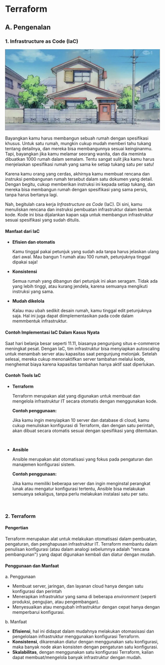 # Terraform

## A. Pengenalan

### 1. Infrastructure as Code (IaC)

![Gambar](../assets/rumah.png)

Bayangkan kamu harus membangun sebuah rumah dengan spesifikasi khusus. Untuk satu rumah, mungkin cukup mudah memberi tahu tukang tentang detailnya, dan mereka bisa membangunnya sesuai keinginanmu. Tapi, bayangkan jika kamu melamar seorang wanita, dan dia meminta dibuatkan 1000 rumah dalam semalam. Tentu sangat sulit jika kamu harus menjelaskan spesifikasi rumah yang sama ke setiap tukang satu per satu!

Karena kamu orang yang cerdas, akhirnya kamu membuat rencana dan instruksi pembangunan rumah tersebut dalam satu dokumen yang detail. Dengan begitu, cukup memberikan instruksi ini kepada setiap tukang, dan mereka bisa membangun rumah dengan spesifikasi yang sama persis, tanpa harus bertanya lagi.

Nah, begitulah cara kerja *Infrastructure as Code* (IaC). Di sini, kamu menuliskan rencana dan instruksi pembuatan infrastruktur dalam bentuk kode. Kode ini bisa dijalankan kapan saja untuk membangun infrastruktur sesuai spesifikasi yang sudah ditulis.

#### Manfaat dari IaC
- <b> Efisien dan otomatis</b>

    Kamu tinggal pakai petunjuk yang sudah ada tanpa harus jelaskan ulang dari awal. Mau bangun 1 rumah atau 100 rumah, petunjuknya tinggal dipakai saja!

- <b> Konsistensi </b>

    Semua rumah yang dibangun dari petunjuk ini akan seragam. Tidak ada yang lebih tinggi, atau kurang jendela, karena semuanya mengikuti instruksi yang sama.

- <b> Mudah dikelola </b>

    Kalau mau ubah sedikit desain rumah, kamu tinggal edit petunjuknya saja. Hal ini juga dapat diimplementasikan pada code dalam memmbentuk infrastruktur.

#### Contoh Implementasi IaC Dalam Kasus Nyata


Saat hari belanja besar seperti 11.11, biasanya pengunjung situs e-commerce meningkat pesat. Dengan IaC, tim infrastruktur bisa menyiapkan autoscaling untuk menambah server atau kapasitas saat pengunjung melonjak. Setelah selesai, mereka cukup menonaktifkan server tambahan melalui kode, menghemat biaya karena kapasitas tambahan hanya aktif saat diperlukan.

#### Contoh Tools IaC
- <b> Terraform </b>

    Terraform merupakan alat yang digunakan untuk membuat dan mengelola infrastruktur IT secara otomatis dengan menggunakan kode.

    <b> Contoh penggunaan: </b>
    
    Jika kamu ingin menyiapkan 10 server dan database di cloud, kamu cukup menuliskan konfigurasi di Terraform, dan dengan satu perintah, akan dibuat secara otomatis sesuai dengan spesifikasi yang ditentukan.

<br>

- <b> Ansible </b>
    
    Ansible merupakan alat otomatisasi yang fokus pada pengaturan dan manajemen konfigurasi sistem.


    <b> Contoh penggunaan: </b>

    Jika kamu memiliki beberapa server dan ingin menginstal perangkat lunak atau mengatur konfigurasi tertentu, Ansible bisa melakukan semuanya sekaligus, tanpa perlu melakukan instalasi satu per satu.

<br>

### 2. Terraform

#### Pengertian
Terraform merupakan alat untuk melakukan otomatisasi dalam pembuatan, pengaturan, dan penghapusan infrastruktur IT. Terraform membantu dalam penulisan konfigurasi (atau dalam analogi sebelumnya adalah "rencana pembangunan") yang dapat digunakan kembali dan diatur dengan mudah.


#### Penggunaan dan Manfaat
a. Penggunaan
- Membuat server, jaringan, dan layanan cloud hanya dengan satu konfigurasi dan perintah
- Menerapkan infrastruktur yang sama di beberapa _environment_ (seperti produksi, pengujian, atau pengembangan).
- Menyesuaikan atau mengubah infrastruktur dengan cepat hanya dengan memperbarui konfigurasi.

b. Manfaat
- <b> Efisiensi</b>, hal ini didapat dalam mudahnya melakukan otomasisasi dan pengelolaan infrastruktur menggunakan konfigurasi Terraform.
- <b> Konsistensi</b>, dikarenakan diatur dengan menggunakan satu konfigurasi, maka banyak node akan konsisten dengan pengaturan satu konfigurasi.
- <b> Skalabilitas</b>, dengan menggunakan satu konfigurasi Terraform, kalian dapat membuat/mengelola banyak infrastruktur dengan mudah.